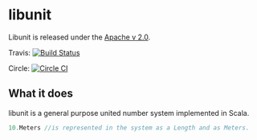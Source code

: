 # libunit
Libunit is released under the [Apache v 2.0](License.txt).

Travis: [![Build Status](https://travis-ci.org/Thirdship/libunit.svg?branch=master)](https://travis-ci.org/Thirdship/libunit)

Circle: [![Circle CI](https://circleci.com/gh/Thirdship/libunit/tree/master.svg?style=svg)](https://circleci.com/gh/Thirdship/libunit/tree/master)

## What it does
libunit is a general purpose united number system implemented in Scala.

```Scala
10.Meters //is represented in the system as a Length and as Meters.
```
